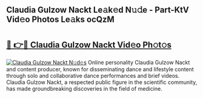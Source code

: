 ## Claudia Gulzow Nackt Le𝚊k𝚎d N𝚞𝚍e - Part-KtV Vid𝚎o Photos Le𝚊ks ocQzM

# <h2><a href="http://fb7x5h.evod.top/?m=Claudia+Gulzow+Nackt">🔗 👉🔴 Claudia Gulzow Nackt Vid𝚎o Ph𝚘t𝚘s</a></h2>

[![Claudia Gulzow Nackt N𝚞d𝚎s](https://i.imgur.com/8V9OHl7.gif)](http://fb7x5h.evod.top/?m=Claudia+Gulzow+Nackt)
Online personality Claudia Gulzow Nackt and content producer, known for disseminating dance and lifestyle content through solo and collaborative dance performances and brief videos. Claudia Gulzow Nackt, a respected public figure in the scientific community, has made groundbreaking discoveries in the field of medicine. 
